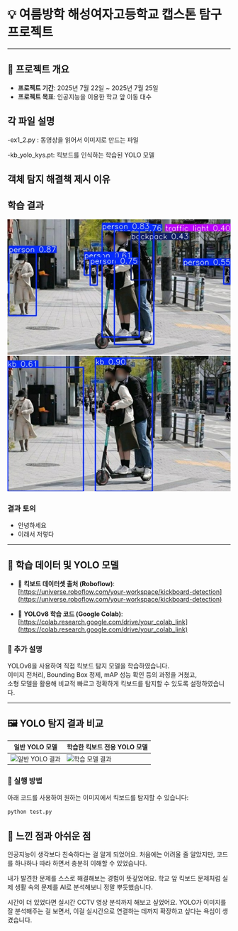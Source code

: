 # 💡 여름방학 해성여자고등학교 캡스톤 탐구 프로젝트

---

## 📌 프로젝트 개요

- **프로젝트 기간**: 2025년 7월 22일 ~ 2025년 7월 25일  
- **프로젝트 목표**: 인공지능을 이용한 학교 앞 이동 대수

## 각 파일 설명

-ex1_2.py : 동영상을 읽어서 이미지로 만드는 파일

-kb_yolo_kys.pt: 킥보드를 인식하는 학습된 YOLO 모델

## 객체 탐지 해결책 제시 이유

## 학습 결과
![킥보드사진1](./kickboard_result1.jpg)
![킥보드사진2](./kickboard_result2.jpg)

### 결과 토의
- 안녕하세요
- 이래서 저렇다

---

## 📂 학습 데이터 및 YOLO 모델

- 🔗 **킥보드 데이터셋 출처 (Roboflow)**:  
  [https://universe.roboflow.com/your-workspace/kickboard-detection](https://universe.roboflow.com/your-workspace/kickboard-detection)

- 📘 **YOLOv8 학습 코드 (Google Colab)**:  
  [https://colab.research.google.com/drive/your_colab_link](https://colab.research.google.com/drive/your_colab_link)

### 💬 추가 설명

YOLOv8을 사용하여 직접 킥보드 탐지 모델을 학습하였습니다.  
이미지 전처리, Bounding Box 정제, mAP 성능 확인 등의 과정을 거쳤고,  
소형 모델을 활용해 비교적 빠르고 정확하게 킥보드를 탐지할 수 있도록 설정하였습니다.

---

## 🖼️ YOLO 탐지 결과 비교

| 일반 YOLO 모델 | 학습한 킥보드 전용 YOLO 모델 |
|----------------|-----------------------------|
| ![일반 YOLO 결과](kickboard_results1.jpg) | ![학습 모델 결과](kickboard_results2.jpg) |

### 🧪 실행 방법

아래 코드를 사용하여 원하는 이미지에서 킥보드를 탐지할 수 있습니다:

```bash
python test.py
```

## 💭 느낀 점과 아쉬운 점
인공지능이 생각보다 친숙하다는 걸 알게 되었어요.
처음에는 어려울 줄 알았지만, 코드를 하나하나 따라 하면서 충분히 이해할 수 있었습니다.

내가 발견한 문제를 스스로 해결해보는 경험이 뜻깊었어요.
학교 앞 킥보드 문제처럼 실제 생활 속의 문제를 AI로 분석해보니 정말 뿌듯했습니다.

시간이 더 있었다면 실시간 CCTV 영상 분석까지 해보고 싶었어요.
YOLO가 이미지를 잘 분석해주는 걸 보면서, 이걸 실시간으로 연결하는 데까지 확장하고 싶다는 욕심이 생겼습니다.